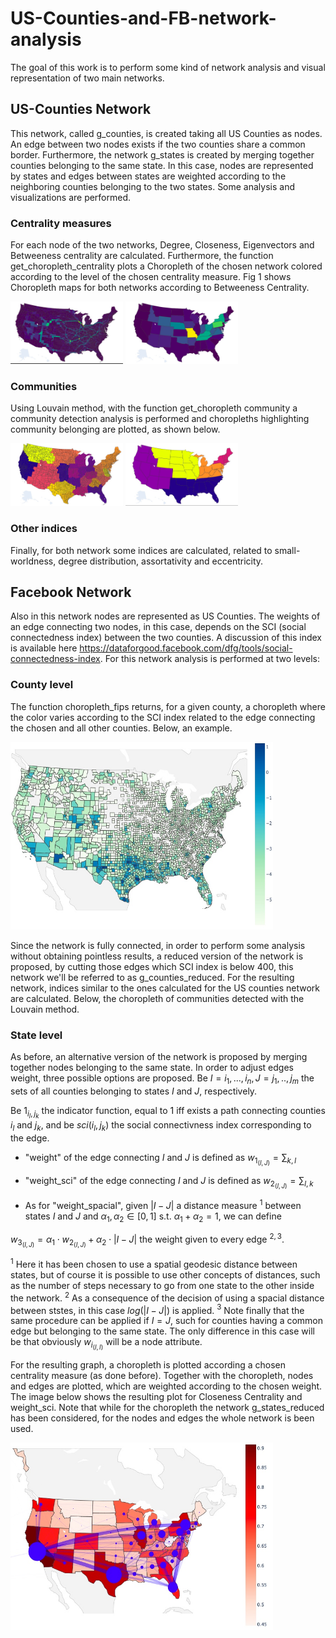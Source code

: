 # US-Counties-and-FB-network-analysis

The goal of this work is to perform some kind of network analysis and visual representation of two main networks. 
## US-Counties Network
This network, called g_counties, is created taking all US Counties as nodes. An edge between two nodes exists if the two counties share a common border.
Furthermore, the network g_states is created by merging together counties belonging to the same state. In this case, nodes are represented by states and edges between states are weighted according to the neighboring counties belonging to the two states. Some analysis and visualizations are performed.
### Centrality measures
For each node of the two networks, Degree, Closeness, Eigenvectors and Betweeness centrality are calculated. Furthermore, the function get_choropleth_centrality plots a Choropleth of the chosen network colored according to the level of the chosen centrality measure. Fig 1 shows Choropleth maps for both networks according to Betweeness Centrality. 

<img src="https://github.com/MatteoScianna/US-Counties-and-FB-network-analysis/blob/main/img/choropleth_betweeness_counties.jpg" width="180" height="100">

<img src="https://github.com/MatteoScianna/US-Counties-and-FB-network-analysis/blob/main/img/choropleth_betweeness_state.jpg" width="180" height="100">


### Communities
Using Louvain method, with the function get_choropleth community a community detection analysis is performed and choropleths highlighting community belonging are plotted, as shown below. 

<img src="https://github.com/MatteoScianna/US-Counties-and-FB-network-analysis/blob/main/img/communities_counties.jpg" width="180" height="100">

<img src="https://github.com/MatteoScianna/US-Counties-and-FB-network-analysis/blob/main/img/communities_states.jpg" width="180" height="100">

### Other indices
Finally, for both network some indices are calculated, related to small-worldness, degree distribution, assortativity and eccentricity. 

## Facebook Network 

Also in this network nodes are represented as US Counties. The weights of an edge connecting two nodes, in this case, depends on the SCI (social connectedness index) between the two counties. A discussion of this index is available here https://dataforgood.facebook.com/dfg/tools/social-connectedness-index. 
For this network analysis is performed at two levels:
### County level
The function choropleth_fips returns, for a given county, a choropleth where the color varies according to the SCI index related to the edge connecting the chosen and all other counties. Below, an example.

<img src="https://github.com/MatteoScianna/US-Counties-and-FB-network-analysis/blob/main/img/sci_variation.jpg" width="420" height="300">

Since the network is fully connected, in order to perform some analysis without obtaining pointless results, a reduced version of the network is proposed, by cutting those edges which SCI index is below 400, this network we'll be referred to as g_counties_reduced. 
For the resulting network, indices similar to the ones calculated for the US counties network are calculated. Below, the choropleth of communities detected with the Louvain method. 

### State level 

As before, an alternative version of the network is proposed by merging together nodes belonging to the same state. In order to adjust edges weight, three possible options are proposed.
Be
$I = {i_{1},...,i_{n}}, J = {j_{1},..,j_{m}}$ 
the sets of all counties belonging to states $I$ and $J$, respectively.

Be $1_{{i_{l},j_{k}}}$ the indicator function, equal to $1$ iff exists a path connecting counties $i_{l}$ and $j_{k}$, and be $sci(i_{l},j_{k})$ the social connectivness index corresponding to the edge. 

- "weight"  of the edge connecting $I$ and $J$ is defined as $w_{1_{(I,J)}} = \sum_{k,l}$ 

- "weight_sci"  of the edge connecting $I$ and $J$ is defined as $w_{2_{(I,J)}} = \sum_{l,k}$ 
- As for "weight_spacial", given $|I-J|$ a distance measure $^1$ between states $I$ and $J$ and $\alpha_{1}, \alpha_{2} \in [0,1]$ s.t. $\alpha_{1}+\alpha_{2} =1$, we can define

$w_{3_{(I,J)}} = \alpha_{1} \cdot w_{2_{(I,J)}}+\alpha_{2} \cdot |I-J|$ the weight given to every edge $^{2,3}$.

$^1$ Here it has been chosen to use a spatial geodesic distance between states, but of course it is possible to use other concepts of distances, such as the number of steps necessary to go from one state to the other inside the network.
$^2$ As a consequence of the decision of using a spacial distance between ststes, in this case $log(|I-J|)$ is applied.
$^3$ Note finally that the same procedure can be applied if $I=J$, such for counties having a common edge but belonging to the same state. The only difference in this case will be that obviously $w_{i_{(I,I)}}$ will be a node attribute. 



For the resulting graph, a choropleth is plotted according a chosen centrality measure (as done before). Together with the choropleth, nodes and edges are plotted, which are weighted according to the chosen weight. 
The image below shows the resulting plot for Closeness Centrality and weight_sci. 
Note that while for the choropleth the network g_states_reduced has been considered, for the nodes and edges the whole network is been used. 

<img src="https://github.com/MatteoScianna/US-Counties-and-FB-network-analysis/blob/main/img/choropleth%2Bnetwork.jpg" width="420" height="300">
